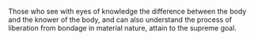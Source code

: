 Those who see with eyes of knowledge the difference between the body and the knower of the body, and can also understand the process of liberation from bondage in material nature, attain to the supreme goal.